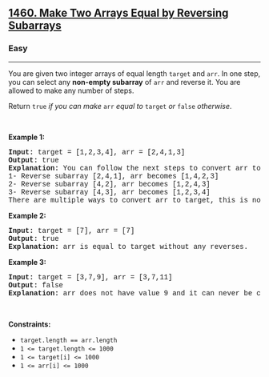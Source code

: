 <h2><a href="https://leetcode.com/problems/make-two-arrays-equal-by-reversing-subarrays/">1460. Make Two Arrays Equal by Reversing Subarrays</a></h2><h3>Easy</h3><hr><div><p>You are given two integer arrays of equal length <code style="font-family: monospace, Bangla195, sans-serif;">target</code> and <code style="font-family: monospace, Bangla195, sans-serif;">arr</code>. In one step, you can select any <strong>non-empty subarray</strong> of <code style="font-family: monospace, Bangla195, sans-serif;">arr</code> and reverse it. You are allowed to make any number of steps.</p>

<p>Return <code style="font-family: monospace, Bangla195, sans-serif;">true</code> <em>if you can make </em><code style="font-family: monospace, Bangla195, sans-serif;">arr</code><em> equal to </em><code style="font-family: monospace, Bangla195, sans-serif;">target</code><em>&nbsp;or </em><code style="font-family: monospace, Bangla195, sans-serif;">false</code><em> otherwise</em>.</p>

<p>&nbsp;</p>
<p><strong class="example">Example 1:</strong></p>

<pre style="font-family: SFMono-Regular, Consolas, &quot;Liberation Mono&quot;, Menlo, Courier, monospace, Bangla195, sans-serif;"><strong>Input:</strong> target = [1,2,3,4], arr = [2,4,1,3]
<strong>Output:</strong> true
<strong>Explanation:</strong> You can follow the next steps to convert arr to target:
1- Reverse subarray [2,4,1], arr becomes [1,4,2,3]
2- Reverse subarray [4,2], arr becomes [1,2,4,3]
3- Reverse subarray [4,3], arr becomes [1,2,3,4]
There are multiple ways to convert arr to target, this is not the only way to do so.
</pre>

<p><strong class="example">Example 2:</strong></p>

<pre style="font-family: SFMono-Regular, Consolas, &quot;Liberation Mono&quot;, Menlo, Courier, monospace, Bangla195, sans-serif;"><strong>Input:</strong> target = [7], arr = [7]
<strong>Output:</strong> true
<strong>Explanation:</strong> arr is equal to target without any reverses.
</pre>

<p><strong class="example">Example 3:</strong></p>

<pre style="font-family: SFMono-Regular, Consolas, &quot;Liberation Mono&quot;, Menlo, Courier, monospace, Bangla195, sans-serif;"><strong>Input:</strong> target = [3,7,9], arr = [3,7,11]
<strong>Output:</strong> false
<strong>Explanation:</strong> arr does not have value 9 and it can never be converted to target.
</pre>

<p>&nbsp;</p>
<p><strong>Constraints:</strong></p>

<ul>
	<li><code style="font-family: monospace, Bangla195, sans-serif;">target.length == arr.length</code></li>
	<li><code style="font-family: monospace, Bangla195, sans-serif;">1 &lt;= target.length &lt;= 1000</code></li>
	<li><code style="font-family: monospace, Bangla195, sans-serif;">1 &lt;= target[i] &lt;= 1000</code></li>
	<li><code style="font-family: monospace, Bangla195, sans-serif;">1 &lt;= arr[i] &lt;= 1000</code></li>
</ul>
</div>